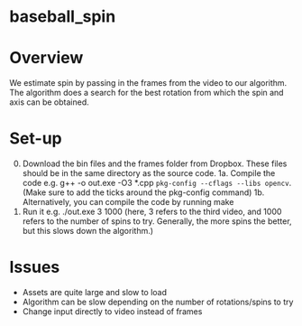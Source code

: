 # baseball_spin

Overview
========
We estimate spin by passing in the frames from the video to our algorithm.
The algorithm does a search for the best rotation from which the spin and axis
can be obtained. 

Set-up
======
0. Download the bin files and the frames folder from Dropbox. These files should
   be in the same directory as the source code. 
1a. Compile the code e.g. g++ -o out.exe -O3 *.cpp `pkg-config --cflags --libs opencv`. (Make sure to add the ticks around the pkg-config command)
1b. Alternatively, you can compile the code by running make
2. Run it e.g. ./out.exe 3 1000 (here, 3 refers to the third video, and 1000
   refers to the number of spins to try. Generally, the more spins the better,
   but this slows down the algorithm.)

Issues
======
* Assets are quite large and slow to load
* Algorithm can be slow depending on the number of rotations/spins to try 
* Change input directly to video instead of frames

